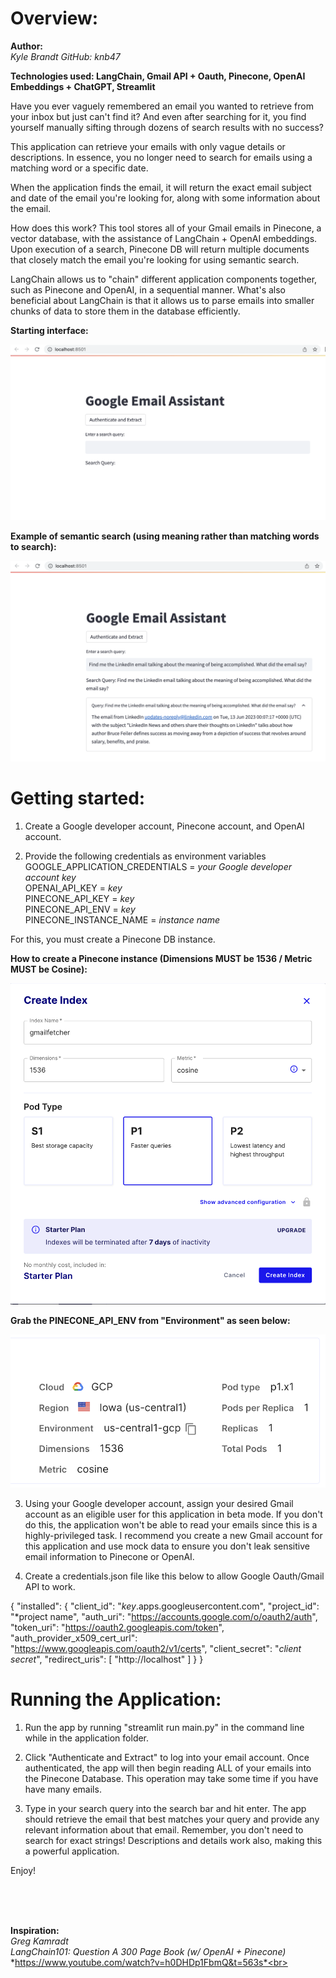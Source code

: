 # Overview:

**Author:**<br>
*Kyle Brandt*
*GitHub: knb47*

**Technologies used: LangChain, Gmail API + Oauth, Pinecone, OpenAI Embeddings + ChatGPT, Streamlit**

Have you ever vaguely remembered an email you wanted to retrieve from your inbox but just can't find it?
And even after searching for it, you find yourself manually sifting through dozens of search results with no success?

This application can retrieve your emails with only vague details or descriptions.
In essence, you no longer need to search for emails using a matching word or a specific date.

When the application finds the email, it will return the exact email subject and date of the email you're looking for,
along with some information about the email.

How does this work? This tool stores all of your Gmail emails in Pinecone, a vector database, with the assistance of LangChain + OpenAI embeddings.
Upon execution of a search, Pinecone DB will return multiple documents that closely match the email you're looking for using semantic search.

LangChain allows us to "chain" different application components together, such as Pinecone and OpenAI, in a sequential manner.
What's also beneficial about LangChain is that it allows us to parse emails into smaller chunks of data to store them in the database efficiently.

**Starting interface:**

![Example of app running](./demo/Starting_Interface.png)

**Example of semantic search (using meaning rather than matching words to search):**

![Example of semantically searching](./demo/Query_Example.png)

# Getting started:
1. Create a Google developer account, Pinecone account, and OpenAI account.

2. Provide the following credentials as environment variables<br>
  GOOGLE_APPLICATION_CREDENTIALS = *your Google developer account key*<br>
  OPENAI_API_KEY = *key*<br>
  PINECONE_API_KEY = *key*<br>
  PINECONE_API_ENV = *key*<br>
  PINECONE_INSTANCE_NAME = *instance name*

  For this, you must create a Pinecone DB instance. 
  
**How to create a Pinecone instance (Dimensions MUST be 1536 / Metric MUST be Cosine):**

![Pinecone Instance example](./demo/Pinecone_Instance.png)

**Grab the PINECONE_API_ENV from "Environment" as seen below:**

![Pinecone Env example](./demo/Pinecone_Env.png)

3. Using your Google developer account, assign your desired Gmail account as an eligible user for this application in beta mode.
  If you don't do this, the application won't be able to read your emails since this is a highly-privileged task.
  I recommend you create a new Gmail account for this application and use mock data to ensure you
  don't leak sensitive email information to Pinecone or OpenAI.

4. Create a credentials.json file like this below to allow Google Oauth/Gmail API to work.

  {
    "installed": {
      "client_id": "*key*.apps.googleusercontent.com",
      "project_id": "*project name",
      "auth_uri": "https://accounts.google.com/o/oauth2/auth",
      "token_uri": "https://oauth2.googleapis.com/token",
      "auth_provider_x509_cert_url": "https://www.googleapis.com/oauth2/v1/certs",
      "client_secret": "*client secret*",
      "redirect_uris": [
        "http://localhost"
      ]
    }
  }

# Running the Application:
1. Run the app by running "streamlit run main.py" in the command line while in the application folder.

2. Click "Authenticate and Extract" to log into your email account. Once authenticated, the app
  will then begin reading ALL of your emails into the Pinecone Database. This operation may take
  some time if you have have many emails.

3. Type in your search query into the search bar and hit enter. The app should retrieve
  the email that best matches your query and provide any relevant information about that email.
  Remember, you don't need to search for exact strings! Descriptions and details work also, making
  this a powerful application.

Enjoy!

<br>
<br>
<br>

**Inspiration:**<br>
*Greg Kamradt*<br>
*LangChain101: Question A 300 Page Book (w/ OpenAI + Pinecone)*<br>
*https://www.youtube.com/watch?v=h0DHDp1FbmQ&t=563s*<br>